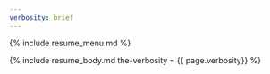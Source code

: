```yaml
---
verbosity: brief
---
```


{% include resume_menu.md %}

{% include resume_body.md the-verbosity = {{ page.verbosity}} %}
